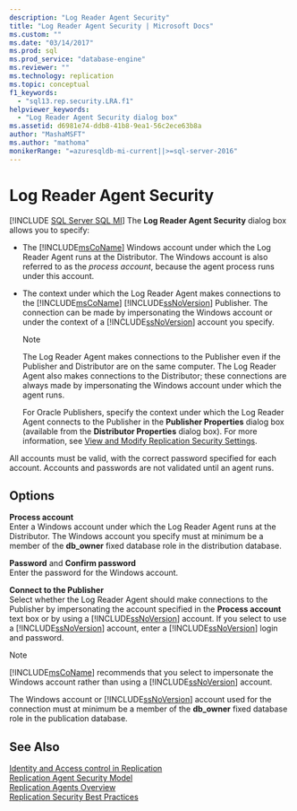 ```yaml
---
description: "Log Reader Agent Security"
title: "Log Reader Agent Security | Microsoft Docs"
ms.custom: ""
ms.date: "03/14/2017"
ms.prod: sql
ms.prod_service: "database-engine"
ms.reviewer: ""
ms.technology: replication
ms.topic: conceptual
f1_keywords: 
  - "sql13.rep.security.LRA.f1"
helpviewer_keywords: 
  - "Log Reader Agent Security dialog box"
ms.assetid: d6981e74-ddb8-41b8-9ea1-56c2ece63b8a
author: "MashaMSFT"
ms.author: "mathoma"
monikerRange: "=azuresqldb-mi-current||>=sql-server-2016"
---
```

# Log Reader Agent Security
[!INCLUDE [SQL Server SQL MI](../../includes/applies-to-version/sql-asdbmi.md)]
  The **Log Reader Agent Security** dialog box allows you to specify:  
  
-   The [!INCLUDE[msCoName](../../includes/msconame-md.md)] Windows account under which the Log Reader Agent runs at the Distributor. The Windows account is also referred to as the *process account*, because the agent process runs under this account.  
  
-   The context under which the Log Reader Agent makes connections to the [!INCLUDE[msCoName](../../includes/msconame-md.md)] [!INCLUDE[ssNoVersion](../../includes/ssnoversion-md.md)] Publisher. The connection can be made by impersonating the Windows account or under the context of a [!INCLUDE[ssNoVersion](../../includes/ssnoversion-md.md)] account you specify.  
  
    > [!NOTE]  
    >  The Log Reader Agent makes connections to the Publisher even if the Publisher and Distributor are on the same computer. The Log Reader Agent also makes connections to the Distributor; these connections are always made by impersonating the Windows account under which the agent runs.  
  
     For Oracle Publishers, specify the context under which the Log Reader Agent connects to the Publisher in the **Publisher Properties** dialog box (available from the **Distributor Properties** dialog box). For more information, see [View and Modify Replication Security Settings](../../relational-databases/replication/security/view-and-modify-replication-security-settings.md).  
  
 All accounts must be valid, with the correct password specified for each account. Accounts and passwords are not validated until an agent runs.  
  
## Options  
 **Process account**  
 Enter a Windows account under which the Log Reader Agent runs at the Distributor. The Windows account you specify must at minimum be a member of the **db_owner** fixed database role in the distribution database.  
  
 **Password** and **Confirm password**  
 Enter the password for the Windows account.  
  
 **Connect to the Publisher**  
 Select whether the Log Reader Agent should make connections to the Publisher by impersonating the account specified in the **Process account** text box or by using a [!INCLUDE[ssNoVersion](../../includes/ssnoversion-md.md)] account. If you select to use a [!INCLUDE[ssNoVersion](../../includes/ssnoversion-md.md)] account, enter a [!INCLUDE[ssNoVersion](../../includes/ssnoversion-md.md)] login and password.  
  
> [!NOTE]  
>  [!INCLUDE[msCoName](../../includes/msconame-md.md)] recommends that you select to impersonate the Windows account rather than using a [!INCLUDE[ssNoVersion](../../includes/ssnoversion-md.md)] account.  
  
 The Windows account or [!INCLUDE[ssNoVersion](../../includes/ssnoversion-md.md)] account used for the connection must at minimum be a member of the **db_owner** fixed database role in the publication database.  
  
## See Also  
 [Identity and Access control in Replication](../../relational-databases/replication/security/identity-and-access-control-replication.md)   
 [Replication Agent Security Model](../../relational-databases/replication/security/replication-agent-security-model.md)   
 [Replication Agents Overview](../../relational-databases/replication/agents/replication-agents-overview.md)   
 [Replication Security Best Practices](../../relational-databases/replication/security/replication-security-best-practices.md)  
  
  

